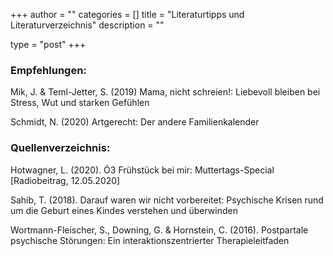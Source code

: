 +++
author = ""
categories = []
title = "Literaturtipps und Literaturverzeichnis"
description = ""
 
type = "post"
+++

### Empfehlungen:
Mik, J. & Teml-Jetter, S. (2019) Mama, nicht schreien!: Liebevoll bleiben bei Stress, Wut und starken Gefühlen

Schmidt, N. (2020) Artgerecht: Der andere Familienkalender

### Quellenverzeichnis:

Hotwagner, L. (2020). Ö3 Frühstück bei mir: Muttertags-Special [Radiobeitrag, 12.05.2020]

Sahib, T. (2018). Darauf waren wir nicht vorbereitet: Psychische Krisen rund um die Geburt eines Kindes verstehen und überwinden

Wortmann-Fleischer, S., Downing, G. & Hornstein, C. (2016). Postpartale psychische Störungen: Ein interaktionszentrierter Therapieleitfaden


